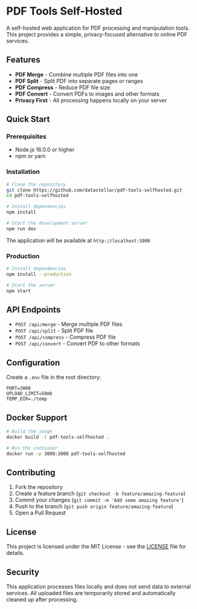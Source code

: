 # PDF Tools Self-Hosted

A self-hosted web application for PDF processing and manipulation tools. This project provides a simple, privacy-focused alternative to online PDF services.

## Features

- **PDF Merge** - Combine multiple PDF files into one
- **PDF Split** - Split PDF into separate pages or ranges
- **PDF Compress** - Reduce PDF file size
- **PDF Convert** - Convert PDFs to images and other formats
- **Privacy First** - All processing happens locally on your server

## Quick Start

### Prerequisites

- Node.js 16.0.0 or higher
- npm or yarn

### Installation

```bash
# Clone the repository
git clone https://github.com/datastellar/pdf-tools-selfhosted.git
cd pdf-tools-selfhosted

# Install dependencies
npm install

# Start the development server
npm run dev
```

The application will be available at `http://localhost:3000`

### Production

```bash
# Install dependencies
npm install --production

# Start the server
npm start
```

## API Endpoints

- `POST /api/merge` - Merge multiple PDF files
- `POST /api/split` - Split PDF file
- `POST /api/compress` - Compress PDF file
- `POST /api/convert` - Convert PDF to other formats

## Configuration

Create a `.env` file in the root directory:

```env
PORT=3000
UPLOAD_LIMIT=50mb
TEMP_DIR=./temp
```

## Docker Support

```bash
# Build the image
docker build -t pdf-tools-selfhosted .

# Run the container
docker run -p 3000:3000 pdf-tools-selfhosted
```

## Contributing

1. Fork the repository
2. Create a feature branch (`git checkout -b feature/amazing-feature`)
3. Commit your changes (`git commit -m 'Add some amazing feature'`)
4. Push to the branch (`git push origin feature/amazing-feature`)
5. Open a Pull Request

## License

This project is licensed under the MIT License - see the [LICENSE](LICENSE) file for details.

## Security

This application processes files locally and does not send data to external services. All uploaded files are temporarily stored and automatically cleaned up after processing.